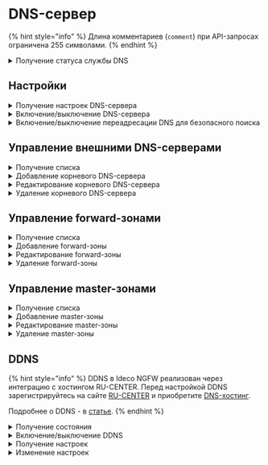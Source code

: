 # DNS-сервер

{% hint style="info" %}
Длина комментариев (`comment`) при API-запросах ограничена 255 символами.
{% endhint %}

<details>
<summary>Получение статуса службы DNS</summary>

```
GET /dns/status
```

**Ответ на успешный запрос:**

```json5
[
  {
    "name": "string",
    "status": "active" | "activating" | "deactivating" | "failed" | "inactive" | "reloading",
    "msg": ["string"]
  },
  ...
]
```

* `name` - название службы;
* `status` - состояние службы;
* `msg` - список ошибок, может быть пустым.

</details>

## Настройки

<details>
<summary>Получение настроек DNS-сервера</summary>

```
GET /dns/settings
```

**Ответ на успешный запрос:**

```json5
{
	"intercept_enabled": "boolean" // (перехватывать DNS запросы на серверы в интернет)
}
```

</details>

<details>
<summary>Включение/выключение DNS-сервера</summary>

```
PUT /dns/settings
```

**Json-тело запроса:**

```json5
{
    "intercept_enabled": "boolean"
}
```

**Ответ на успешный запрос:** 200 OK

</details>

<details>
<summary>Включение/выключение переадресации DNS для безопасного поиска</summary>

### Получение настроек:

```
GET /dns/safesearch
```

**Ответ на успешный запрос:**

```json5
{
	"enabled": "boolean" // (переадресовывать DNS-запросы на безопасные домены поиска Google, Yandex, YouTube, Bing, DuckDuckGo, Qwant и Pixabay)
}
```

### Изменение настроек:

```
PUT /dns/safesearch
```

**Json-тело запроса:**

```json5
{
    "enabled": "boolean"
}
```

**Ответ на успешный запрос:** 200 OK

</details>

## Управление внешними DNS-серверами

<details>
<summary>Получение списка</summary>

```
GET /dns/zones/root
```

**Ответ на успешный запрос:**

```json5
[
    {
    "id": "string",
    "enabled": "boolean",
    "type": "ip" | "interface",
    "object": "string",
    "comment": "string"
},
...
]
```

* `id` - идентификатор объекта;
* `enabled` - элемент включен/выключен;
* `type` - принимает два значения:
  * `ip` - IP-адрес DNS-сервера, заданного вручную;
  * `interface` - идентификатор алиаса подключения к провайдеру (DNS-серверы, выданные подключению). Тип алиаса - `isp`;
* `object` - сам объект - IP адрес, если тип `ip`, или идентификатор алиаса подключения к провайдеру, если тип `interface`;
* `comment` - комментарий, может быть пустым, максимальная длина - 255 символов.

</details>

<details>
<summary>Добавление корневого DNS-сервера</summary>

```
POST /dns/zones/root
```

**Json-тело запроса:** 

```json5
{
    "enabled": "boolean",
    "type": "ip" | "interface",
    "object": "string",
    "comment": "string"
}
```

**Ответ на успешный запрос:**

```json5
{
    "id": "string"
}
```

</details>

<details>
<summary>Редактирование корневого DNS-сервера</summary>

```
PATCH /dns/zones/root/<id записи>
```

**Json-тело запроса (все или некоторые поля):** 

```json5
{
    "enabled": "boolean",
    "type": "ip" | "interface",
    "object": "string",
    "comment": "string"
}
```

**Ответ на успешный запрос:** 200 OK

</details>

<details>
<summary>Удаление корневого DNS-сервера</summary>

```
DELETE /dns/zones/root/<id записи>
```

**Ответ на успешный запрос:** 200 OK

</details>

## Управление forward-зонами

<details>
<summary>Получение списка</summary>

```
GET /dns/zones/forward
```

**Ответ на успешный запрос:**

```json5
[
    {
    "id": "string",
    "name": "string",
    "enabled": "boolean",
    "servers": ["string"],
    "comment": "string",
},
    ...
]
```

* `id` - идентификатор объекта;
* `name` - название зоны;
* `enabled` - зона включена/выключена;
* `servers` - список IP-адресов DNS-серверов, заданных вручную;
* `comment` - комментарий, может быть пустым, максимальная длина - 255 символов.

</details>

<details>
<summary>Добавление forward-зоны</summary>

```
POST /dns/zones/forward
```

**Json-тело запроса:**

```json5
{
    "name": "string",
    "enabled": "boolean",
    "servers": ["string"],
    "comment": "string"
}
```

**Ответ на успешный запрос:**

```json5
{
    "id": "string"
}
```

</details>

<details>
<summary>Редактирование forward-зоны</summary>

```
PATCH /dns/zones/forward/<id forward-зоны>
```

**Json-тело запроса (все или некоторые поля):** 

```json5
{
    "name": "string",
    "enabled": "boolean",
    "servers": ["string"],
    "comment": "string"
}
```

**Ответ на успешный запрос:** 200 OK

</details>

<details>
<summary>Удаление forward-зоны</summary>

```
DELETE /dns/zones/forward/<id forward-зоны>
```

**Ответ на успешный запрос:** 200 OK

</details>

## Управление master-зонами

<details>
<summary>Получение списка</summary>

```
GET /dns/zones/master
```

**Ответ на успешный запрос:**

```json5
[
    {
    "id": "string",
    "name": "string",
    "enabled": "boolean",
    "config": "string",
    "comment": "string",
},
    ...
]
```

* `id` - идентификатор объекта;
* `name` - уникальное название зоны, имеет вид домена example.com;
* `enabled` - зона включена/выключена;
* `config` - текст с параметрами зоны, не может быть пустым. Максимальная длина - 10000 символов;
* `comment` - комментарий, может быть пустым, максимальная длина - 255 символов.

Подробнее о формате записей для настройки master-зоны - в статье [Master-зоны](/settings/services/dns/master-zon.md).

</details>

<details>
<summary>Добавление master-зоны</summary>

```
POST /dns/zones/master
```

**Json-тело запроса:** 

```json5
{
    "name": "string",
    "enabled": "boolean",
    "config": "string",
    "comment": "string",
}
```

**Ответ на успешный запрос:**

```json5
{
    "id": "string"
}
```

</details>

<details>
<summary>Редактирование master-зоны</summary>

```
PATCH /dns/zones/master/<id master-зоны>
```

**Json-тело запроса (все или некоторые поля):** 

```json5
{
    "name": "string",
    "enabled": "boolean",
    "config": "string",
    "comment": "string",
}
```

**Ответ на успешный запрос:** 200 OK

</details>

<details>
<summary>Удаление master-зоны</summary>

```
DELETE /dns/zones/master/<id master-зоны>
```

**Ответ на успешный запрос:** 200 OK

</details>

## DDNS

{% hint style="info" %}
DDNS в Ideco NGFW реализован через интеграцию с хостингом RU-CENTER. Перед настройкой DDNS зарегистрируйтесь на сайте [RU-CENTER](https://www.nic.ru/) и приобретите [DNS-хостинг](https://www.nic.ru/catalog/for-domain-use/dns-hosting/).

Подробнее о DDNS - в [статье](/settings/services/dns/ddns.md).
{% endhint %}

<details>
<summary>Получение состояния</summary>

```
GET /dns/ddns/state
```

**Ответ на успешный запрос:**

```json5
{
    "enabled": false
}
```

</details>

<details>
<summary>Включение/выключение DDNS</summary>

```
PUT /dns/ddns/state
```

**Json-тело запроса:**

```json5
{
    "enabled": "boolean"
}
```

**Ответ на успешный запрос:** 200 OK

</details>

<details>
<summary>Получение настроек</summary>

```
GET /dns/ddns
```

**Ответ на успешный запрос:**

```json5
{
    "domain": "string",
    "service_login": "string",
    "service_password": "string"
}
```

* `domain` - домен, который администратор хочет видеть в адресной строке. Формат: `domain.com` (без `https://` и `www`);
* `service_login` - логин для доступа к API сервиса DDNS;
* `service_password` - пароль для доступа к API сервиса DDNS, до 42 символов.

</details>

<details>
<summary>Изменение настроек</summary>

```
PUT /dns/ddns
```

**Json-тело запроса:**

```json5
{
    "domain": "string",
    "service_login": "string",
    "service_password": "string"
}
```

**Ответ на успешный запрос:** 200 OK

</details>